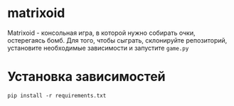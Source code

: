 # matrixoid
 Matrixoid - консольная игра, в которой нужно собирать очки, остерегаясь бомб. Для того, чтобы сыграть, склонируйте репозиторий, установите необходимые зависимости и запустите <code>game.py</code>
# Установка зависимостей
<code>pip install -r requirements.txt</code>
